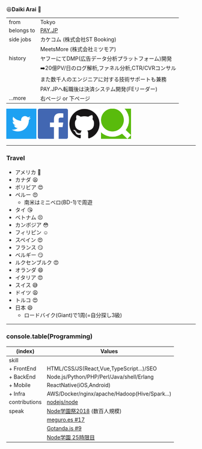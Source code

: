 <!-- .slide: data-background="img/profile.jpeg""-->
<!-- .slide: data-background-opacity="0.5"-->
:laughing:**Daiki Arai** :speech_balloon:

|||
|---|---|
|from|Tokyo|
|belongs to|[PAY.JP](https://pay.jp/)|
|side jobs|カケコム (株式会社ST Booking) |
||MeetsMore (株式会社ミツモア) |
|history|ヤフーにてDMP(広告データ分析プラットフォーム)開発|
|| :arrow_right:20億PV/日のログ解析,ファネル分析,CTR/CVRコンサル|
||また数千人のエンジニアに対する技術サポートも兼務|
||PAY.JPへ転職後は決済システム開発(FEリーダー)|
|...more|右ページ or 下ページ|

<a href="https://mobile.twitter.com/darai_0512" target="_blank"><img src="./img/Twitter_Social_Icon_Square_Color.png" width="80" height="80"/></a>
<a href="https://facebook.com/daiki.arai.16" target="_blank"><img src="./img/flogo_RGB_HEX-114.png" width="80" height="80"/></a>
<a href="https://github.com/darai0512" target="_blank"><img src="./img/GitHub-Mark-120px-plus.png" width="80" height="80"/></a>
<a href="https://qiita.com/darai0512" target="_blank"><img src="./img/qiita-favicon.png" width="80" height="80"/></a>

------


<!-- .slide: data-background="img/lifepinner.jpg""-->
<!-- .slide: data-background-opacity="0.7"-->
<!-- .slide: data-background-size="contain"-->
<!-- .slide: style="font-size: 22px;text-align: left;"-->
### Travel

- アメリカ :triumph:
- カナダ :tired_face:
- ボリビア :heart_eyes:
- ペルー :heart_eyes:
  - 南米はミニベロ(BD-1)で周遊
- タイ :kissing_heart:
- ベトナム :persevere:
- カンボジア :flushed:
- フィリピン :relaxed:
- スペイン :heart_eyes:
- フランス :smirk:
- ベルギー :smirk:
- ルクセンブルク :heart_eyes:
- オランダ :smile:
- イタリア :heart_eyes:
- スイス :sweat_smile:
- ドイツ :weary:
- トルコ :heart_eyes:
- 日本 :smile:
  - ロードバイク(Giant)で1周(=自分探し3級)

---

<!-- .slide: data-background="img/nodejs.svg"-->
<!-- .slide: data-background-opacity="0.3"-->
<!-- .slide: data-background-size="contain"-->
### console.table(Programming)

|(index)|Values|
|---|---|
|skill||
|+ FrontEnd|HTML/CSS/JS(React,Vue,TypeScript...)/SEO|
|+ BackEnd|Node.js/Python/PHP/Perl/Java/shell/Erlang|
|+ Mobile|ReactNative(iOS,Android)|
|+ Infra|AWS/Docker/nginx/apache/Hadoop(Hive/Spark...)|
|contributions|[nodejs/node](https://github.com/nodejs/node/pulls?q=is%3Apr+author%3Adarai0512+is%3Aclosed)|
|speak|[Node学園祭2018](https://darai0512.github.io/nodefest2018/#/) (数百人規模)|
||[meguro.es #17](https://darai0512.github.io/talks/meguroes_20181004/#/)|
||[Gotanda.js #9](https://darai0512.github.io/talks/gotandajs_20171006/#/)|
||[Node学園 25時限目](https://speakerdeck.com/darai0512/slack-codegolf)|
